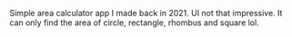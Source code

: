 Simple area calculator app I made back in 2021. UI not that impressive. It can only find the area of circle, rectangle, rhombus and square lol.
